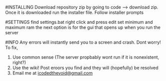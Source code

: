 #INSTALLING
Download repository zip by going to code --> download zip.
Once it is downloaded run the installer file.
Follow installer prompts

#SETTINGS
find settings.bat
right click and press edit
set minimum and maximum ram
the next option is for the gui that opens up when you run the server

#INFO
Any errors will instantly send you to a screen and crash. Dont worry!
To fix,
1. Use common sense (The server propbably wont run if it is nonexistent, right?)
2. Use the wiki! Post eroors you find and they will (hopefully) be resolved
3. Email me at icodedthevoid@gmail.com

